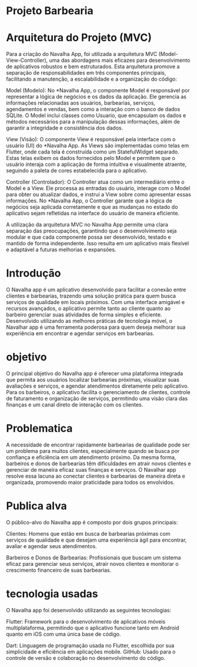 # Projeto Barbearia

# Arquitetura do Projeto (MVC)

Para a criação do Navalha App, foi utilizada a arquitetura MVC (Model-View-Controller), uma das abordagens mais eficazes para desenvolvimento de aplicativos robustos e bem estruturados. Esta arquitetura promove a separação de responsabilidades em três componentes principais, facilitando a manutenção, a escalabilidade e a organização do código:

 Model (Modelo): No *Navalha App, o componente Model é responsável por representar a lógica de negócios e os dados da aplicação. Ele gerencia as informações relacionadas aos usuários, barbearias, serviços, agendamentos e vendas, bem como a interação com o banco de dados SQLite. O Model inclui classes como Usuario, que encapsulam os dados e métodos necessários para a manipulação dessas informações, além de garantir a integridade e consistência dos dados.

 View (Visão): O componente View é responsável pela interface com o usuário (UI) do *Navalha App. As Views são implementadas como telas em Flutter, onde cada tela é construída como um StatefulWidget separado. Estas telas exibem os dados fornecidos pelo Model e permitem que o usuário interaja com a aplicação de forma intuitiva e visualmente atraente, seguindo a paleta de cores estabelecida para o aplicativo.

Controller (Controlador): O Controller atua como um intermediário entre o Model e a View. Ele processa as entradas do usuário, interage com o Model para obter ou atualizar dados, e instrui a View sobre como apresentar essas informações. No *Navalha App, o Controller garante que a lógica de negócios seja aplicada corretamente e que as mudanças no estado do aplicativo sejam refletidas na interface do usuário de maneira eficiente.

A utilização da arquitetura MVC no Navalha App permite uma clara separação das preocupações, garantindo que o desenvolvimento seja modular e que cada componente possa ser desenvolvido, testado e mantido de forma independente. Isso resulta em um aplicativo mais flexível e adaptável a futuras melhorias e expansões.

# Introdução
O Navalha app é um aplicativo desenvolvido para facilitar a conexão entre clientes e barbearias, trazendo uma solução prática para quem busca serviços de qualidade em locais próximos. Com uma interface amigável e recursos avançados, o aplicativo permite tanto ao cliente quanto ao barbeiro gerenciar suas atividades de forma simples e eficiente. Desenvolvido utilizando as melhores práticas de tecnologia móvel, o Navalhar app é uma ferramenta poderosa para quem deseja melhorar sua experiência em encontrar e agendar serviços em barbearias.
# objetivo
O principal objetivo do Navalha app é oferecer uma plataforma integrada que permita aos usuários localizar barbearias próximas, visualizar suas avaliações e serviços, e agendar atendimentos diretamente pelo aplicativo. Para os barbeiros, o aplicativo facilita o gerenciamento de clientes, controle de faturamento e organização de serviços, permitindo uma visão clara das finanças e um canal direto de interação com os clientes.
# Problematica
A necessidade de encontrar rapidamente barbearias de qualidade pode ser um problema para muitos clientes, especialmente quando se busca por confiança e eficiência em um atendimento próximo. Da mesma forma, barbeiros e donos de barbearias têm dificuldades em atrair novos clientes e gerenciar de maneira eficaz suas finanças e serviços. O Navalhar app  resolve essa lacuna ao conectar clientes e barbearias de maneira direta e organizada, promovendo maior praticidade para todos os envolvidos.
# Publica alva
O público-alvo do Navalha app é composto por dois grupos principais:

Clientes: Homens que estão em busca de barbearias próximas com serviços de qualidade e que desejam uma experiência ágil para encontrar, avaliar e agendar seus atendimentos.

Barbeiros e Donos de Barbearias: Profissionais que buscam um sistema eficaz para gerenciar seus serviços, atrair novos clientes e monitorar o crescimento financeiro de suas barbearias.
# tecnologia usadas
O Navalha app foi desenvolvido utilizando as seguintes tecnologias:

Flutter: Framework para o desenvolvimento de aplicativos móveis multiplataforma, permitindo que o aplicativo funcione tanto em Android quanto em iOS com uma única base de código.

Dart: Linguagem de programação usada no Flutter, escolhida por sua simplicidade e eficiência em aplicações mobile.
GitHub: Usado para o controle de versão e colaboração no desenvolvimento do código.
